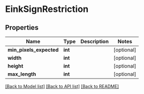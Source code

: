 # EinkSignRestriction

## Properties
Name | Type | Description | Notes
------------ | ------------- | ------------- | -------------
**min_pixels_expected** | **int** |  | [optional] 
**width** | **int** |  | [optional] 
**height** | **int** |  | [optional] 
**max_length** | **int** |  | [optional] 

[[Back to Model list]](../../README.md#documentation-for-models) [[Back to API list]](../../README.md#documentation-for-api-endpoints) [[Back to README]](../../README.md)


